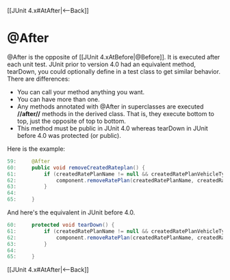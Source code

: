 [[JUnit 4.x#AtAfter|<--Back]]

# @After
@After is the opposite of [[JUnit 4.xAtBefore|@Before]]. It is executed after each unit test. JUnit prior to version 4.0 had an equivalent method, tearDown, you could optionally define in a test class to get similar behavior. There are differences:
* You can call your method anything you want.
* You can have more than one.
* Any methods annotated with @After in superclasses are executed **//after//** methods in the derived class. That is, they execute bottom to top, just the opposite of top to bottom.
* This method must be public in JUnit 4.0 whereas tearDown in JUnit before 4.0 was protected (or public).

Here is the example:
```java
59:     @After
60:     public void removeCreatedRateplan() {
61:         if (createdRatePlanName != null && createdRatePlanVehicleType != null) {
62:             component.removeRatePlan(createdRatePlanName, createdRatePlanVehicleType);
63:         }
64: 
65:     }
```
And here's the equivalent in JUnit before 4.0.
```java
60:     protected void tearDown() {
61:         if (createdRatePlanName != null && createdRatePlanVehicleType != null) {
62:             component.removeRatePlan(createdRatePlanName, createdRatePlanVehicleType);
63:         }
64: 
65:     }
```

[[JUnit 4.x#AtAfter|<--Back]]